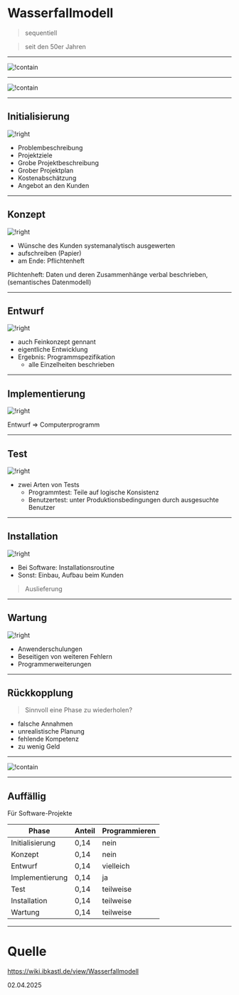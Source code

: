 # Wasserfallmodell

> sequentiell

> seit den 50er Jahren

> 

---

![!contain](https://wiki.ibkastl.de/w/images/thumb/8/84/Wasserfallmodell.png/400px-Wasserfallmodell.png)

---

![!contain](./img/5_WF.png)

---

## Initialisierung

![!right](./img/5_WF_Init.png)

- Problembeschreibung
- Projektziele
- Grobe Projektbeschreibung
- Grober Projektplan
- Kostenabschätzung
- Angebot an den Kunden

---

## Konzept

![!right](./img/5_WF_Konz.png)

- Wünsche des Kunden systemanalytisch ausgewerten
- aufschreiben (Papier) 
- am Ende: Pflichtenheft

Plichtenheft: Daten und deren Zusammenhänge verbal beschrieben, (semantisches Datenmodell)

---

## Entwurf

![!right](./img/5_WF_Entw.png)

- auch Feinkonzept gennant 
- eigentliche Entwicklung
- Ergebnis: Programmspezifikation
	- alle Einzelheiten beschrieben

---

## Implementierung

![!right](./img/5_WF_Impl.png)

Entwurf => Computerprogramm 

---

## Test

![!right](./img/5_WF_Test.png)

- zwei Arten von Tests
	- Programmtest: Teile auf logische Konsistenz
	- Benutzertest: unter Produktionsbedingungen durch ausgesuchte Benutzer
---

## Installation

![!right](./img/5_WF_Inst.png)

- Bei Software: Installationsroutine
- Sonst: Einbau, Aufbau beim Kunden

> Auslieferung

---

## Wartung

![!right](./img/5_WF_Wart.png)

- Anwenderschulungen
- Beseitigen von weiteren Fehlern
- Programmerweiterungen

---

## Rückkopplung

> Sinnvoll eine Phase zu wiederholen?

- falsche Annahmen
- unrealistische Planung
- fehlende Kompetenz
- zu wenig Geld

---

![!contain](./img/5_WF_Feedb.png)

---

## Auffällig

Für Software-Projekte

| Phase | Anteil | Programmieren
|---|---| ---|
| Initialisierung | 0,14 | nein |
| Konzept | 0,14 | nein |
| Entwurf | 0,14 | vielleich |
| Implementierung | 0,14 | ja |
| Test | 0,14 | teilweise |
| Installation | 0,14 | teilweise |
| Wartung | 0,14 | teilweise |

---

# Quelle

https://wiki.ibkastl.de/view/Wasserfallmodell

02.04.2025
